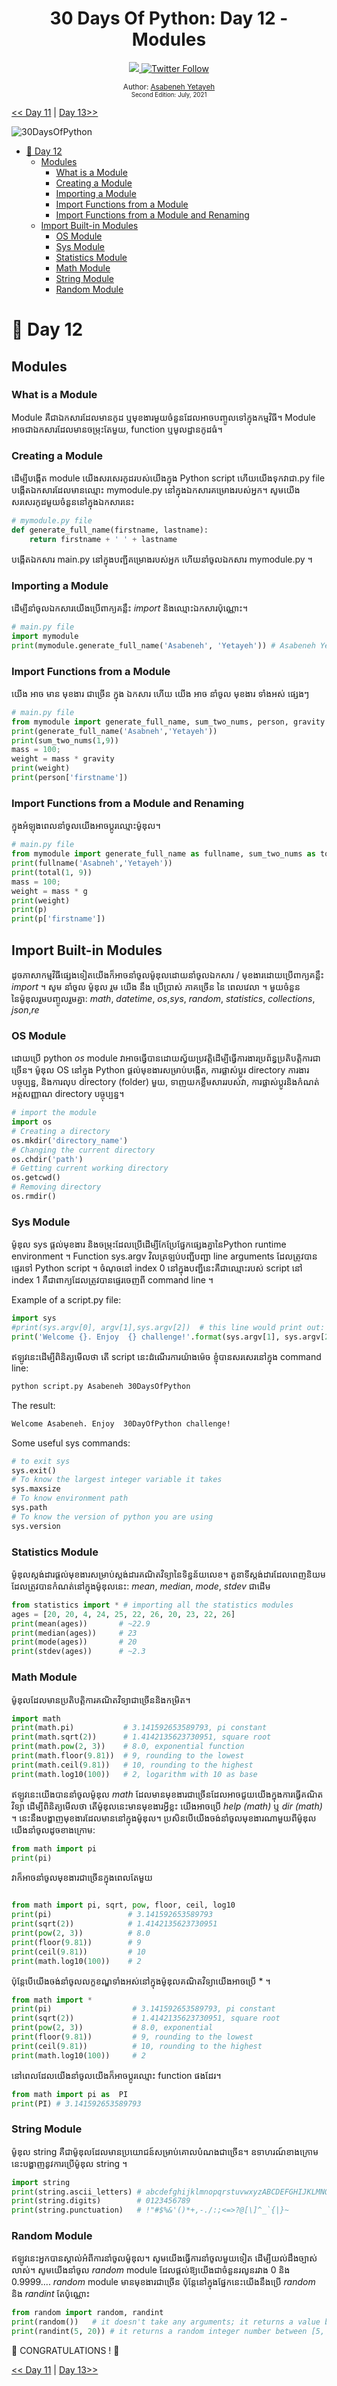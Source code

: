 <div align="center">
  <h1> 30 Days Of Python: Day 12 - Modules </h1>
  <a class="header-badge" target="_blank" href="https://www.linkedin.com/in/asabeneh/">
  <img src="https://img.shields.io/badge/style--5eba00.svg?label=LinkedIn&logo=linkedin&style=social">
  </a>
  <a class="header-badge" target="_blank" href="https://twitter.com/Asabeneh">
  <img alt="Twitter Follow" src="https://img.shields.io/twitter/follow/asabeneh?style=social">
  </a>

<sub>Author:
<a href="https://www.linkedin.com/in/asabeneh/" target="_blank">Asabeneh Yetayeh</a><br>
<small> Second Edition: July, 2021</small>
</sub>

</div>
</div>

[<< Day 11](../11_Day_Functions/11_functions.md) | [Day 13>>](../13_Day_List_comprehension/13_list_comprehension.md)

![30DaysOfPython](../images/30DaysOfPython_banner3@2x.png)

- [📘 Day 12](#-day-12)
  - [Modules](#modules)
    - [What is a Module](#what-is-a-module)
    - [Creating a Module](#creating-a-module)
    - [Importing a Module](#importing-a-module)
    - [Import Functions from a Module](#import-functions-from-a-module)
    - [Import Functions from a Module and Renaming](#import-functions-from-a-module-and-renaming)
  - [Import Built-in Modules](#import-built-in-modules)
    - [OS Module](#os-module)
    - [Sys Module](#sys-module)
    - [Statistics Module](#statistics-module)
    - [Math Module](#math-module)
    - [String Module](#string-module)
    - [Random Module](#random-module)

# 📘 Day 12

## Modules

### What is a Module
Module គឺជាឯកសារដែលមានកូដ ឬមុខងារមួយចំនួនដែលអាចបញ្ចូលទៅក្នុងកម្មវិធី។ Module អាចជាឯកសារដែលមានចម្រុះតែមួយ, function ឬមូលដ្ឋានកូដធំ។
### Creating a Module

ដើម្បីបង្កើត module យើងសរសេរកូដរបស់យើងក្នុង Python script ហើយយើងទុកវាជា.py file បង្កើតឯកសារដែលមានឈ្មោះ mymodule.py នៅក្នុងឯកសារគម្រោងរបស់អ្នក។ សូមយើងសរសេរកូដមួយចំនួននៅក្នុងឯកសារនេះ

```py
# mymodule.py file
def generate_full_name(firstname, lastname):
    return firstname + ' ' + lastname
```

បង្កើតឯកសារ main.py នៅក្នុងបញ្ជីគម្រោងរបស់អ្នក ហើយនាំចូលឯកសារ mymodule.py ។

### Importing a Module

ដើម្បីនាំចូលឯកសារយើងប្រើពាក្យគន្លឹះ _import_ និងឈ្មោះឯកសារប៉ុណ្ណោះ។

```py
# main.py file
import mymodule
print(mymodule.generate_full_name('Asabeneh', 'Yetayeh')) # Asabeneh Yetayeh
```

### Import Functions from a Module
យើង អាច មាន មុខងារ ជាច្រើន ក្នុង ឯកសារ ហើយ យើង អាច នាំចូល មុខងារ ទាំងអស់ ផ្សេងៗ

```py
# main.py file
from mymodule import generate_full_name, sum_two_nums, person, gravity
print(generate_full_name('Asabneh','Yetayeh'))
print(sum_two_nums(1,9))
mass = 100;
weight = mass * gravity
print(weight)
print(person['firstname'])
```

### Import Functions from a Module and Renaming

ក្នុងអំឡុងពេលនាំចូលយើងអាចប្តូរឈ្មោះម៉ូឌុល។
```py
# main.py file
from mymodule import generate_full_name as fullname, sum_two_nums as total, person as p, gravity as g
print(fullname('Asabneh','Yetayeh'))
print(total(1, 9))
mass = 100;
weight = mass * g
print(weight)
print(p)
print(p['firstname'])
```

## Import Built-in Modules

ដូចភាសាកម្មវិធីផ្សេងទៀតយើងក៏អាចនាំចូលម៉ូឌុលដោយនាំចូលឯកសារ / មុខងារដោយប្រើពាក្យគន្លឹះ _import_ ។ សូម នាំចូល ម៉ូឌុល រួម យើង នឹង ប្រើប្រាស់ ភាគច្រើន នៃ ពេលវេលា ។ មួយចំនួននៃម៉ូឌុលរួមបញ្ចូលរួមគ្នា: _math_, _datetime_, _os_,_sys_, _random_, _statistics_, _collections_, _json_,_re_
### OS Module

ដោយប្រើ python _os_ module វាអាចធ្វើបានដោយស្វ័យប្រវត្តិដើម្បីធ្វើការងារប្រព័ន្ធប្រតិបត្តិការជាច្រើន។ ម៉ូឌុល OS នៅក្នុង Python ផ្តល់មុខងារសម្រាប់បង្កើត, ការផ្លាស់ប្តូរ directory ការងារបច្ចុប្បន្ន, និងការលុប directory (folder) មួយ, ទាញយកខ្លឹមសាររបស់វា, ការផ្លាស់ប្តូរនិងកំណត់អត្តសញ្ញាណ directory បច្ចុប្បន្ន។

```py
# import the module
import os
# Creating a directory
os.mkdir('directory_name')
# Changing the current directory
os.chdir('path')
# Getting current working directory
os.getcwd()
# Removing directory
os.rmdir()
```

### Sys Module

ម៉ូឌុល sys ផ្តល់មុខងារ និងចម្រុះដែលប្រើដើម្បីកែប្រែផ្នែកផ្សេងគ្នានៃPython runtime environment ។ Function sys.argv វិលត្រឡប់បញ្ជីបញ្ជា line arguments ដែលត្រូវបានផ្ទេរទៅ Python script ។ ចំណុចនៅ index 0 នៅក្នុងបញ្ជីនេះគឺជាឈ្មោះរបស់ script នៅ index 1 គឺជាពាក្យដែលត្រូវបានផ្ទេរចេញពី command line ។

Example of a script.py file:

```py
import sys
#print(sys.argv[0], argv[1],sys.argv[2])  # this line would print out: filename argument1 argument2
print('Welcome {}. Enjoy  {} challenge!'.format(sys.argv[1], sys.argv[2]))
```

ឥឡូវនេះដើម្បីពិនិត្យមើលថា តើ script នេះដំណើរការយ៉ាងម៉េច ខ្ញុំបានសរសេរនៅក្នុង command line:
```sh
python script.py Asabeneh 30DaysOfPython
```

The result:

```sh
Welcome Asabeneh. Enjoy  30DayOfPython challenge! 
```

Some useful sys commands:

```py
# to exit sys
sys.exit()
# To know the largest integer variable it takes
sys.maxsize
# To know environment path
sys.path
# To know the version of python you are using
sys.version
```

### Statistics Module

ម៉ូឌុលស្តង់ដារផ្តល់មុខងារសម្រាប់ស្តង់ដារគណិតវិទ្យានៃទិន្នន័យលេខ។ តួនាទីស្តង់ដារដែលពេញនិយមដែលត្រូវបានកំណត់នៅក្នុងម៉ូឌុលនេះ: _mean_, _median_, _mode_, _stdev_ ជាដើម

```py
from statistics import * # importing all the statistics modules
ages = [20, 20, 4, 24, 25, 22, 26, 20, 23, 22, 26]
print(mean(ages))       # ~22.9
print(median(ages))     # 23
print(mode(ages))       # 20
print(stdev(ages))      # ~2.3
```

### Math Module

ម៉ូឌុលដែលមានប្រតិបត្តិការគណិតវិទ្យាជាច្រើននិងកម្រិត។

```py
import math
print(math.pi)           # 3.141592653589793, pi constant
print(math.sqrt(2))      # 1.4142135623730951, square root
print(math.pow(2, 3))    # 8.0, exponential function
print(math.floor(9.81))  # 9, rounding to the lowest
print(math.ceil(9.81))   # 10, rounding to the highest
print(math.log10(100))   # 2, logarithm with 10 as base
```

ឥឡូវនេះយើងបាននាំចូលម៉ូឌុល _math_ ដែលមានមុខងារជាច្រើនដែលអាចជួយយើងក្នុងការធ្វើគណិតវិទ្យា ដើម្បីពិនិត្យមើលថា តើម៉ូឌុលនេះមានមុខងារអ្វីខ្លះ យើងអាចប្រើ _help (math)_ ឬ _dir (math)_ ។ នេះនឹងបង្ហាញមុខងារដែលមាននៅក្នុងម៉ូឌុល។ ប្រសិនបើយើងចង់នាំចូលមុខងារណាមួយពីម៉ូឌុលយើងនាំចូលដូចខាងក្រោម:

```py
from math import pi
print(pi)
```

វាក៏អាចនាំចូលមុខងារជាច្រើនក្នុងពេលតែមួយ
```py

from math import pi, sqrt, pow, floor, ceil, log10
print(pi)                 # 3.141592653589793
print(sqrt(2))            # 1.4142135623730951
print(pow(2, 3))          # 8.0
print(floor(9.81))        # 9
print(ceil(9.81))         # 10
print(math.log10(100))    # 2

```

ប៉ុន្តែបើយើងចង់នាំចូលលក្ខខណ្ឌទាំងអស់នៅក្នុងម៉ូឌុលគណិតវិទ្យាយើងអាចប្រើ \* ។
```py
from math import *
print(pi)                  # 3.141592653589793, pi constant
print(sqrt(2))             # 1.4142135623730951, square root
print(pow(2, 3))           # 8.0, exponential
print(floor(9.81))         # 9, rounding to the lowest
print(ceil(9.81))          # 10, rounding to the highest
print(math.log10(100))     # 2
```

នៅពេលដែលយើងនាំចូលយើងក៏អាចប្តូរឈ្មោះ function ផងដែរ។
```py
from math import pi as  PI
print(PI) # 3.141592653589793
```

### String Module

ម៉ូឌុល string គឺជាម៉ូឌុលដែលមានប្រយោជន៍សម្រាប់គោលបំណងជាច្រើន។ ឧទាហរណ៍ខាងក្រោមនេះបង្ហាញនូវការប្រើម៉ូឌុល string ។
```py
import string
print(string.ascii_letters) # abcdefghijklmnopqrstuvwxyzABCDEFGHIJKLMNOPQRSTUVWXYZ
print(string.digits)        # 0123456789
print(string.punctuation)   # !"#$%&'()*+,-./:;<=>?@[\]^_`{|}~
```

### Random Module

ឥឡូវនេះអ្នកបានស្គាល់អំពីការនាំចូលម៉ូឌុល។ សូមយើងធ្វើការនាំចូលមួយទៀត ដើម្បីយល់ដឹងច្បាស់លាស់។ សូមយើងនាំចូល _random_ module ដែលផ្តល់ឱ្យយើងជាចំនួនរលូនរវាង 0 និង 0.9999.... _random_ module មានមុខងារជាច្រើន ប៉ុន្តែនៅក្នុងផ្នែកនេះយើងនឹងប្រើ _random_ និង _randint_ តែប៉ុណ្ណោះ

```py
from random import random, randint
print(random())   # it doesn't take any arguments; it returns a value between 0 and 0.9999
print(randint(5, 20)) # it returns a random integer number between [5, 20] inclusive
```





🎉 CONGRATULATIONS ! 🎉

[<< Day 11](../11_Day_Functions/11_functions.md) | [Day 13>>](../13_Day_List_comprehension/13_list_comprehension.md)
